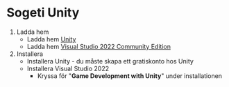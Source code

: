 # Sogeti Unity

1. Ladda hem
   - Ladda hem [Unity](https://unity.com/download)
   - Ladda hem [Visual Studio 2022 Community Edition](https://visualstudio.microsoft.com/vs/community/)
2. Installera
    - Installera Unity - du måste skapa ett gratiskonto hos Unity
    - Installera Visual Studio 2022
        - Kryssa för "**Game Development with Unity**" under installationen
